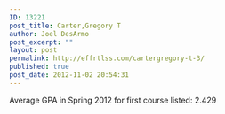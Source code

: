```yaml
---
ID: 13221
post_title: Carter,Gregory T
author: Joel DesArmo
post_excerpt: ""
layout: post
permalink: http://effrtlss.com/cartergregory-t-3/
published: true
post_date: 2012-11-02 20:54:31
---
```

<p>Average GPA in Spring 2012 for first course listed: 2.429</p>
